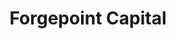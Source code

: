 ---
layout: firm_page
title: "Forgepoint Capital"
id: "forgepointcap.com"
permalink: "/forgepointcapitalforgepointcap.com/"
website: "https://forgepointcap.com"
offices: "San Mateo (United States), London (United Kingdom)"
investment_stages: "Series A, Series B, Series C"
portfolio_companies: "Huntress, SPHERE, Attivo Networks, CyberCube, Surefire Cyber, BehavioSec, Bishop Fox, 1Kosmos, AKA Identity, AlienVault, Anitian, AppMap, Appthority, Area 1 Security, Bayshore, BlueCat"
portfolio_link: "https://forgepointcap.com/companies/"
investment_markets: "Cybersecurity, Artificial Intelligence, Infrastructure Software"
founded_year: "2015"
description: "Forgepoint Capital is a global early-stage venture capital firm that invests in transformative cybersecurity, artificial intelligence, and infrastructure software companies. They provide guidance, resources, and support to drive growth and achieve global impact. Their thesis-driven approach identifies uniquely-qualified companies tackling important challenges in these sectors."
linkedin: "https://www.linkedin.com/company/forgepoint-capital/"
twitter: "https://twitter.com/forgepointcap"
instagram: ""
team_page: "https://forgepointcap.com/team/"
investor_type: "Venture Capital"
crunchbase: "https://www.crunchbase.com/organization/forgepoint-capital"
pitchbook: "https://pitchbook.com/profiles/investor/163040-23"

# SEO Optimization
meta_title: "Forgepoint Capital - VC Firm - projectstartups.com"
meta_description: "Forgepoint Capital, Forgepoint Capital is a global early-stage venture capital firm that invests in transformative cybersecurity, artificial intelligence, and infrastruct..."
meta_keywords: "Forgepoint Capital, Cybersecurity, Artificial Intelligence, Infrastructure Software, VC firm, venture capital, startup investor, projectstartups.com"
canonical_url: "https://vc.projectstartups.com/forgepointcapitalforgepointcap.com/"
---